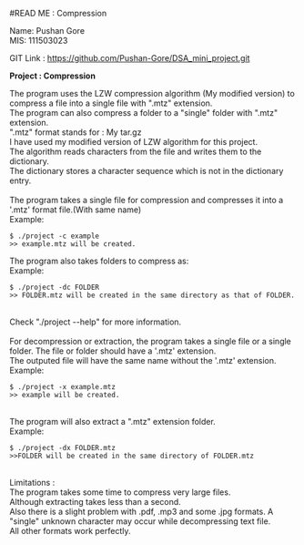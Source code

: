 #READ ME : Compression

Name: Pushan Gore  <br>
MIS:  111503023    <br>

GIT Link : https://github.com/Pushan-Gore/DSA_mini_project.git

**Project : Compression** 

The program uses the LZW compression algorithm (My modified version) to compress a file into a single file with
".mtz" extension. <br>
The program can also compress a folder to a "single" folder with ".mtz" extension. <br>
".mtz" format stands for : My tar.gz <br>
I have used my modified version of LZW algorithm for this project. <br>
The algorithm reads characters from the file and writes them to the dictionary. <br>
The dictionary stores a character sequence which is not in the dictionary entry. <br>
<br>
The program takes a single file for compression and compresses it into a '.mtz' format file.(With same name) <br>
Example: <br>
      
    $ ./project -c example 
    >> example.mtz will be created. 
The program also takes folders to compress as: <br>
Example: <br>

    $ ./project -dc FOLDER 
    >> FOLDER.mtz will be created in the same directory as that of FOLDER.
<br>
Check "./project --help" for more information. <br>
<br>
For decompression or extraction, the program takes a single file or a single folder. The file or folder should have a '.mtz' extension. <br>
The outputed file will have the same name without the '.mtz' extension. <br>
Example: <br>

    $ ./project -x example.mtz 
    >> example will be created. 
<br>
The program will also extract a ".mtz" extension folder. <br>
Example: <br>
    
    $ ./project -dx FOLDER.mtz 
    >>FOLDER will be created in the same directory of FOLDER.mtz 
<br>
Limitations : <br>
The program takes some time to compress very large files. <br>
Although extracting takes less than a second. <br>
Also there is a slight problem with .pdf, .mp3  and some .jpg formats.	A "single" unknown character may occur while decompressing text file. <br>
All other formats work perfectly. <br>


